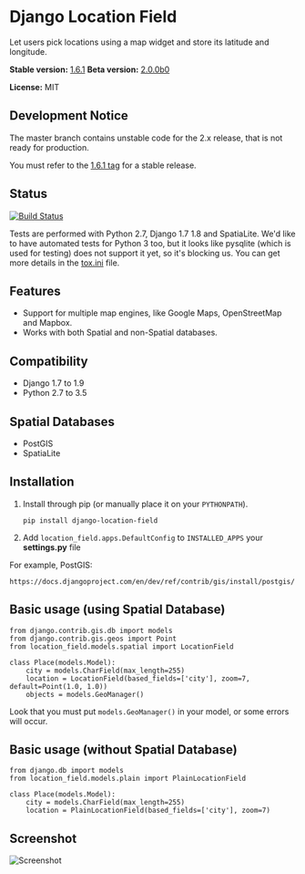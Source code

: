 Django Location Field
==

Let users pick locations using a map widget and store its latitude and longitude.

**Stable version:** [1.6.1](https://pypi.python.org/pypi/django-location-field/1.6.1)
**Beta version:** [2.0.0b0](https://pypi.python.org/pypi/django-location-field/2.0.0b0)

**License:** MIT

Development Notice
--

The master branch contains unstable code for the 2.x release, that is not ready for production.

You must refer to the [1.6.1 tag](https://github.com/caioariede/django-location-field/tree/1.6.1) for a stable release.

Status
--

[![Build Status](https://travis-ci.org/caioariede/django-location-field.svg?branch=master)](https://travis-ci.org/caioariede/django-location-field)

Tests are performed with Python 2.7, Django 1.7 1.8 and SpatiaLite. We'd like to have automated tests for Python 3 too, but it looks like pysqlite (which is used for testing) does not support it yet, so it's blocking us. You can get more details in the [tox.ini](https://github.com/caioariede/django-location-field/blob/master/tox.ini#L40) file.

Features
--

* Support for multiple map engines, like Google Maps, OpenStreetMap and Mapbox.
* Works with both Spatial and non-Spatial databases.

Compatibility
--

* Django 1.7 to 1.9
* Python 2.7 to 3.5

Spatial Databases
--

* PostGIS
* SpatiaLite

Installation
--

1. Install through pip (or manually place it on your `PYTHONPATH`).

    `pip install django-location-field`

2. Add `location_field.apps.DefaultConfig` to `INSTALLED_APPS` your **settings.py** file

For example, PostGIS:

    https://docs.djangoproject.com/en/dev/ref/contrib/gis/install/postgis/

Basic usage (using Spatial Database)
--

    from django.contrib.gis.db import models
    from django.contrib.gis.geos import Point
    from location_field.models.spatial import LocationField

    class Place(models.Model):
        city = models.CharField(max_length=255)
        location = LocationField(based_fields=['city'], zoom=7, default=Point(1.0, 1.0))
        objects = models.GeoManager()

Look that you must put `models.GeoManager()` in your model, or some errors will occur.

Basic usage (without Spatial Database)
--

    from django.db import models
    from location_field.models.plain import PlainLocationField

    class Place(models.Model):
        city = models.CharField(max_length=255)
        location = PlainLocationField(based_fields=['city'], zoom=7)

Screenshot
--

![Screenshot](https://github.com/caioariede/django-location-field/raw/master/screenshot.png)
